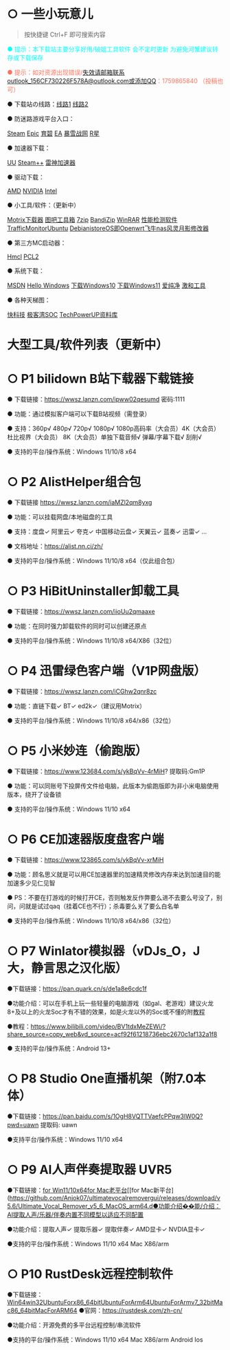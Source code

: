  # ○ 一些小玩意儿
> 按快捷键 Ctrl+F 即可搜索内容

<font color="#00FFFF">● 提示：本下载站主要分享好用/破姐工具软件 会不定时更新 为避免河蟹建议转存或下载保存</font>

<font color="#FF725C">● 提示：如对资源出现错误/失效请邮箱联系outlook_156CF730226F578A@outlook.com或添加QQ：1759865840 （投稿也可）</font>

● 下载站の线路：[线路1](https://152325.github.io/#/) [线路2](https://delicate-primarily-shiner.ngrok-free.app/#/)

● 防迷路游戏平台入口：

[Steam](https://store.steampowered.com/about) [Epic](https://www.epicgames.com/help/zh-CN/?lang=zh-CN) [育碧](https://www.ubisoft.com/zh-tw/) [EA](https://www.ea.com/ea-app?isLocalized=true) [暴雪战网](https://download.battle.net/zh-cn/desktop) [R星](https://www.rockstargames.com/)

● 加速器下载：

[UU](https://uu.163.com) [Steam++](https://wwn.lanzouy.com/iCe322nph79e) [雷神加速器](https://www.leigod.com/)

● 驱动下载：

[AMD](https://www.amd.com/zh-hans/support) [NVIDIA](https://www.nvidia.cn/geforce/drivers/) [Intel](https://ark.intel.com/content/www/cn/zh/ark.html)

● 小工具/软件：（更新中）

[Motrix下载器](https://motrix.app/) [图吧工具箱](https://www.tbtool.cn/download/202502.html) [7zip](https://r.ldt.pc.wiki/mirror/7zip) [BandiZip](https://r.ldt.pc.wiki/r2/bandizip-d-v6) [WinRAR](https://wwsz.lanzn.com/iExvC2qpg4mb) [性能检测软件TrafficMonitor](https://gitee.com/mirrors_trending/TrafficMonitor?utm_source=alading&utm_campaign=repo)[Ubuntu](https://cn.ubuntu.com/download) [Debian](https://www.debian.org/download)[istoreOS即Openwrt](https://site.istoreos.com/)[飞牛nas](https://www.fnnas.com/)[风灵月影修改器](https://flingtrainer.com/)

● 第三方MC启动器：

[Hmcl](https://hmcl.huangyuhui.net/) [PCL2](https://pan.aoe.top/Tools/PCL2)

● 系统下载：

[MSDN](https://next.itellyou.cn/) [Hello Windows](https://hellowindows.cn/) [下载Windows10](https://www.microsoft.com/zh-cn/software-download/windows10) [下载Windows11](https://www.microsoft.com/zh-cn/software-download/windows11) [爱纯净](https://www.aichunjing.com/) [激和工具](https://www.lanzouo.com/b710887)

● 各种天梯图：

[快科技](https://r.ldt.pc.wiki/r2/rank-kkj) [极客湾SOC](https://r.ldt.pc.wiki/r2/rank-socpk) [TechPowerUP资料库](https://r.ldt.pc.wiki/r2/rank-techpowerup)

# 大型工具/软件列表（更新中）

# ○ P1 bilidown B站下载器下载链接

● 下载链接：https://wwsz.lanzn.com/ipww02qesumd 密码:1111

● 功能：通过模拟客户端可以下载B站视频（需登录）

● 支持：360p√  480p√  720p√  1080p√  1080p高码率（大会员）4K（大会员） 杜比视界（大会员） 8K（大会员）单独下载音频√ 弹幕/字幕下载√ 刮削√

● 支持的平台/操作系统：Windows 11/10/8 x64

# ○ P2 AlistHelper组合包

● 下载链接 https://wwsz.lanzn.com/iaMZl2qm8yxg

● 功能：可以挂载网盘/本地磁盘的工具

● 支持：度盘✓ 阿里云✓ 夸克✓ 中国移动云盘✓ 天翼云✓ 蓝奏✓ 迅雷✓ ...

● 文档地址：https://alist.nn.ci/zh/

● 支持的平台/操作系统：Windows 11/10/8 x64（仅此组合包）

# ○ P3 HiBitUninstaller卸载工具

● 下载链接：https://wwsz.lanzn.com/iioUu2qmaaxe

● 功能：在同时强力卸载软件的同时可以创建还原点

● 支持的平台/操作系统：Windows 11/10/8 x64/X86（32位）

# ○ P4 迅雷绿色客户端（V1P网盘版）

● 下载链接：https://wwsz.lanzn.com/iCGhw2qnr8zc

● 功能：直链下载✓ BT✓ ed2k✓（建议用Motrix）

● 支持的平台/操作系统：Windows 11/10/8 x64/x86（32位）

# ○ P5 小米妙连（偷跑版）

● 下载链接：https://www.123684.com/s/ykBqVv-4rMiH? 提取码:Gm1P

● 功能：可以同账号下投屏传文件给电脑，此版本为偷跑版即为非小米电脑使用版本，绕开了设备锁

● 支持的平台/操作系统：Windows 11/10 x64

# ○ P6 CE加速器版度盘客户端

● 下载链接：https://www.123865.com/s/ykBqVv-xrMiH

● 功能：顾名思义就是可以用CE加速器里的加速精灵修改内存来达到加速目的能加速多少见仁见智 

● PS：不要在打游戏的时候打开CE，否则触发反作弊要么进不去要么号没了，别问，问就是试过qaq（挂着CE也不行）；杀毒要么关了要么白名单

● 支持的平台/操作系统：Windows 11/10/8 x64/x86（32位）

# ○ P7 Winlator模拟器（vDJs_O，J大，静言思之汉化版）

●下载链接：https://pan.quark.cn/s/de1a8e6cdc1f

●功能介绍：可以在手机上玩一些轻量的电脑游戏（如gal、老游戏）建议火龙8+及以上的火龙Soc才有不错的效果，如是火龙以外的Soc或不懂的附[教程](https://www.bilibili.com/video/BV1tdxMeZEWi/?spm_id_from=333.1387.upload.video_card.click)

●教程：https://www.bilibili.com/video/BV1tdxMeZEWi/?share_source=copy_web&vd_source=acf92f61218736ebc2670c1af132a1f8

● 支持的平台/操作系统：Android 13+

# ○ P8 Studio One直播机架（附7.0本体）

●下载链接：https://pan.baidu.com/s/1OgH8VQTTVaefcPPqw3lW0Q?pwd=uawn 提取码: uawn 

●支持平台/操作系统：Windows 11/10 x64

# ○ P9 AI人声伴奏提取器 UVR5

●下载链接：[for Win11/10x64](https://github.com/Anjok07/ultimatevocalremovergui/releases/download/v5.6/UVR_v5.6.0_setup_9_25_23_2_1.exe)[for Mac老平台](https://github.com/Anjok07/ultimatevocalremovergui/releases/download/v5.6/Ultimate_Vocal_Remover_v5_6_MacOS_x86_64.dmg)[[for Mac新平台](https://github.com/Anjok07/ultimatevocalremovergui/releases/download/v5.6/Ultimate_Vocal_Remover_v5_6_MacOS_arm64.d●功能介绍��能/介绍：AI提取人声/乐器/伴奏内置不同模型以适应不同配置

●功能介绍：提取人声✓ 提取乐器✓ 提取伴奏✓ AMD显卡✓ NVDIA显卡✓

●支持的平台/操作系统：Windows 11/10 x64 Mac X86/arm

# ○ P10 RustDesk远程控制软件

●下载链接：[Win64](https://github.com/rustdesk/rustdesk/releases/download/1.3.8/rustdesk-1.3.8-x86_64.exe)[win32](https://github.com/rustdesk/rustdesk/releases/download/1.3.8/rustdesk-1.3.8-x86-sciter.exe)[UbuntuForx86_64bit](https://github.com/rustdesk/rustdesk/releases/download/1.3.8/rustdesk-1.3.8-x86_64.deb)[UbuntuForArm64](https://github.com/rustdesk/rustdesk/releases/download/1.3.8/rustdesk-1.3.8-aarch64.deb)[UbuntuForArmv7_32bit](https://github.com/rustdesk/rustdesk/releases/download/1.3.8/rustdesk-1.3.8-armv7-sciter.deb)[Mac86_64bit](https://github.com/rustdesk/rustdesk/releases/download/1.3.8/rustdesk-1.3.8-x86_64.dmg)[MacForARM64](https://github.com/rustdesk/rustdesk/releases/download/1.3.8/rustdesk-1.3.8-aarch64.dmg)
●官网：https://rustdesk.com/zh-cn/

●功能介绍：开源免费的多平台远程控制/串流软件

●支持的平台/操作系统：Windows 11/10 x64 Mac X86/arm Android Ios

